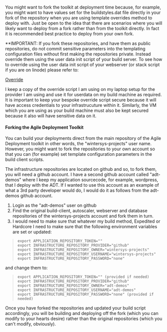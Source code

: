 You might want to fork the toolkit at deployment time because, for example, you might want to have values set for the buildstyles.dat file directly in your fork of the repository when you are using template overrides method to deploy with. Just be open to the idea that there are scenarios where you will likely want to deploy from a fork rather than from the toolkit directly. In fact it is recommended best practice to deploy from your own fork.

**IMPORTANT: If you fork these repositories, and have them as public repositories, do not commit sensitive parameters into the templating configuration files without first making the repositories private. Instead override them using the user data init script of your build server. To see how to override using the user data init script of your webserver (or stack script if you are on linode) please refer to:  

[Override](https://github.com/wintersys-projects/adt-build-machine-scripts/blob/master/templatedconfigurations/templateoverrides.md)

I keep a copy of the override script I am using on my laptop setup for the provider I am using and use it for userdata on my build machine as required. It is important to keep your bespoke override script secure because it will have access credentials to your infrastrucuture within it. Similarly, the VM which you are using as your build machine must also be kept secured because it also will have sensitive data on it. 

#### Forking the Agile Deployment Toolkit

You can build your deployments direct from the main repository of the Agile Deployment toolkit in other words, the "wintersys-projects" user name.
However, you might want to fork the repositories to your own account so that you can (for example) set template configuration parameters in the build client scripts.

The infrastructure repositories are located on github and so, to fork them, you will need a github account. I have a second github account called "adt-demos" where I keep my application sourcecode, for example, wordpress, that I deploy with the ADT. If I wanted to use this account as an example of what a 3rd party developer would do, I would do it as follows from the adt-demos github account.

1. Login as the "adt-demos" user on github
2. Find the original build-client, autoscaler, webserver and database repositories of the wintersys-projects account and fork them in turn.
3. I would need to make sure that whatever my build method, Expedited or Hardcore I need to make sure that the following environment variables are set or updated:

>     export APPLICATION_REPOSITORY_TOKEN=""  
>     export INFRASTRUCTURE_REPOSITORY_PROVIDER="github"  
>     export INFRASTRUCTURE_REPOSITORY_OWNER="wintersys-projects"  
>     export INFRASTRUCTURE_REPOSITORY_USERNAME="wintersys-projects"  
>     export INFRASTRUCTURE_REPOSITORY_PASSWORD="none"  

and change them to:

>     export APPLICATION_REPOSITORY_TOKEN="" (provided if needed)  
>     export INFRASTRUCTURE_REPOSITORY_PROVIDER="github"  
>     export INFRASTRUCTURE_REPOSITORY_OWNER="adt-demos"  
>     export INFRASTRUCTURE_REPOSITORY_USERNAME="adt-demos"  
>     export INFRASTRUCTURE_REPOSITORY_PASSWORD="none" (provided if needed)

Once you have forked the repositories and updated your build script accordingly, you will be building and deploying off the fork (which you can modify to your hearts desire) rather than the original repositories (which you can't modify, obviously). 

